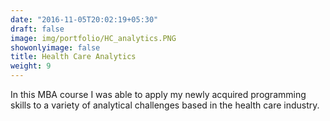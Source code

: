 ```yaml
---
date: "2016-11-05T20:02:19+05:30"
draft: false
image: img/portfolio/HC_analytics.PNG
showonlyimage: false
title: Health Care Analytics 
weight: 9
---
```


In this MBA course I was able to apply my newly acquired programming skills to a variety of analytical challenges based in the health care industry. 
<!--more-->
